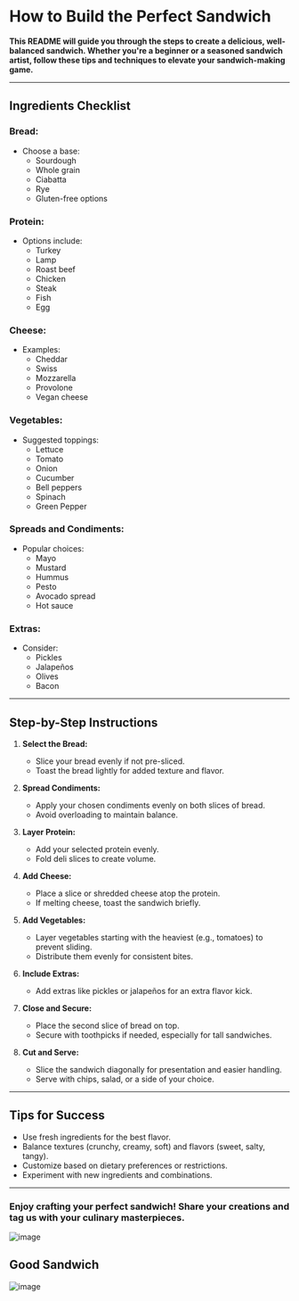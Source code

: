 # How to Build the Perfect Sandwich

**This README will guide you through the steps to create a delicious, well-balanced sandwich. Whether you're a beginner or a seasoned sandwich artist, follow these tips and techniques to elevate your sandwich-making game.**

---

## Ingredients Checklist

### Bread:
- Choose a base: 
  - Sourdough
  - Whole grain
  - Ciabatta
  - Rye
  - Gluten-free options

### Protein:
- Options include:
  - Turkey
  - Lamp
  - Roast beef
  - Chicken
  - Steak
  - Fish
  - Egg

### Cheese:
- Examples:
  - Cheddar
  - Swiss
  - Mozzarella
  - Provolone
  - Vegan cheese

### Vegetables:
- Suggested toppings:
  - Lettuce
  - Tomato
  - Onion
  - Cucumber
  - Bell peppers
  - Spinach
  - Green Pepper

### Spreads and Condiments:
- Popular choices:
  - Mayo
  - Mustard
  - Hummus
  - Pesto
  - Avocado spread
  - Hot sauce 

### Extras:
- Consider:
  - Pickles
  - Jalapeños
  - Olives
  - Bacon

---

## Step-by-Step Instructions

1. **Select the Bread:**
   - Slice your bread evenly if not pre-sliced.
   - Toast the bread lightly for added texture and flavor.

2. **Spread Condiments:**
   - Apply your chosen condiments evenly on both slices of bread.
   - Avoid overloading to maintain balance.

3. **Layer Protein:**
   - Add your selected protein evenly.
   - Fold deli slices to create volume.

4. **Add Cheese:**
   - Place a slice or shredded cheese atop the protein.
   - If melting cheese, toast the sandwich briefly.

5. **Add Vegetables:**
   - Layer vegetables starting with the heaviest (e.g., tomatoes) to prevent sliding.
   - Distribute them evenly for consistent bites.

6. **Include Extras:**
   - Add extras like pickles or jalapeños for an extra flavor kick.

7. **Close and Secure:**
   - Place the second slice of bread on top.
   - Secure with toothpicks if needed, especially for tall sandwiches.

8. **Cut and Serve:**
   - Slice the sandwich diagonally for presentation and easier handling.
   - Serve with chips, salad, or a side of your choice.

---

## Tips for Success
- Use fresh ingredients for the best flavor.
- Balance textures (crunchy, creamy, soft) and flavors (sweet, salty, tangy).
- Customize based on dietary preferences or restrictions.
- Experiment with new ingredients and combinations.

---

### Enjoy crafting your perfect sandwich! Share your creations and tag us with your culinary masterpieces.

![image](https://github.com/user-attachments/assets/221745b1-594e-4574-8b18-941de76b99ea)

## Good Sandwich
![image](https://github.com/user-attachments/assets/9f504c04-8f94-4345-873e-90b1d224d696)